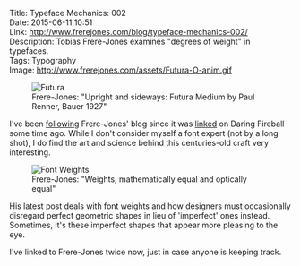Title: Typeface Mechanics: 002  
Date: 2015-06-11 10:51  
Link: http://www.frerejones.com/blog/typeface-mechanics-002/  
Description: Tobias Frere-Jones examines "degrees of weight" in typefaces.  
Tags: Typography  
Image: http://www.frerejones.com/assets/Futura-O-anim.gif  

<figure>
	<img src="http://www.frerejones.com/assets/Futura-O-anim.gif" alt="Futura" title="Futura">
	<figcaption>Frere-Jones: "Upright and sideways: Futura Medium by Paul Renner, Bauer 1927"</figcaption>
</figure>

I've been [following][1] Frere-Jones' blog since it was [linked][2] on Daring Fireball some time ago. While I don't consider myself a font expert (not by a long shot), I do find the art and science behind this centuries-old craft very interesting. 

<figure>
	<img src="http://www.frerejones.com/assets/Horiz&amp;Vert01.gif" alt="Font Weights" title="Font Weights">
	<figcaption>Frere-Jones: "Weights, mathematically equal and optically equal"</figcaption>
</figure>

His latest post deals with font weights and how designers must occasionally disregard perfect geometric shapes in lieu of 'imperfect' ones instead. Sometimes, it's these imperfect shapes that appear more pleasing to the eye.

I've linked to Frere-Jones twice now, just in case anyone is keeping track.

[1]: /2015/3/15/typeface-mechanics-001 "My first share of Frere-Jones new blog"
[2]: http://daringfireball.net/linked/2015/02/11/frere-jones "John Gruber's post on the HFJ breakup"